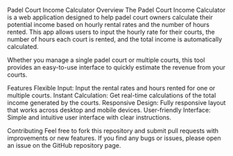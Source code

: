 Padel Court Income Calculator
Overview
The Padel Court Income Calculator is a web application designed to help padel court owners calculate their potential income based on hourly rental rates and the number of hours rented. This app allows users to input the hourly rate for their courts, the number of hours each court is rented, and the total income is automatically calculated.

Whether you manage a single padel court or multiple courts, this tool provides an easy-to-use interface to quickly estimate the revenue from your courts.

Features
Flexible Input: Input the rental rates and hours rented for one or multiple courts.
Instant Calculation: Get real-time calculations of the total income generated by the courts.
Responsive Design: Fully responsive layout that works across desktop and mobile devices.
User-friendly Interface: Simple and intuitive user interface with clear instructions.

Contributing
Feel free to fork this repository and submit pull requests with improvements or new features. If you find any bugs or issues, please open an issue on the GitHub repository page.